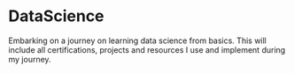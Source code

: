 # DataScience
Embarking on a journey on learning data science from basics. This will include all certifications, projects and resources I use and implement during my journey.
